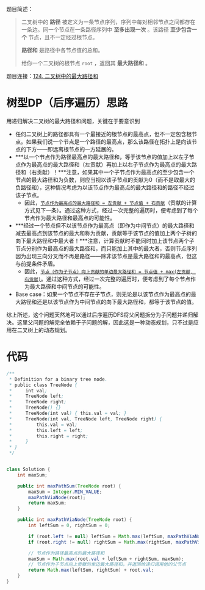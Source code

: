 题目简述：

> 二叉树中的 **路径** 被定义为一条节点序列，序列中每对相邻节点之间都存在一条边。同一个节点在一条路径序列中 **至多出现一次** 。该路径 **至少包含一个** 节点，且不一定经过根节点。
>
> **路径和** 是路径中各节点值的总和。
>
> 给你一个二叉树的根节点 `root` ，返回其 **最大路径和** 。

题目连接：[124. 二叉树中的最大路径和](https://leetcode.cn/problems/binary-tree-maximum-path-sum/)

# 树型DP（后序遍历）思路

用递归解决二叉树的最大路径和问题，关键在于要意识到

- 任何二叉树上的路径都具有一个最接近的根节点的最高点，但不一定包含根节点。如果我们说一个节点是一个路径的最高点，那么该路径在拓扑上是向该节点的下方——即远离根节点的一方延展的。
- ***以一个节点作为路径最高点的最大路径和，等于该节点的值加上以左子节点作为最高点的最大路径和（左贡献）再加上以右子节点作为最高点的最大路径和（右贡献）！***注意，如果其中一个子节点作为最高点的至少包含一个节点的最大路径和为负数，则应当视以该子节点的贡献为0（而不是取最大的负路径和），这种情况考虑为以该节点作为最高点的最大路径和的路径不经过该子节点。
  - 因此，<u>`节点作为最高点的最大路径和 = 左贡献 + 节点值 + 右贡献`</u>（贡献的计算方式见下一条）。通过这种方式，经过一次完整的遍历时，便考虑到了每个节点作为最大路径和最高点的可能性。
- ***经过一个节点但不以该节点作为最高点（即作为中间节点）的最大路径和减去最高点到该节点的最大和称为贡献，贡献等于该节点的值加上两个子树的向下最大路径和中最大者！***注意，计算贡献时不能同时加上该节点两个子节点分别作为最高点的最大路径和，而只能加上其中的最大者，否则节点序列因为出现三向分叉而不再是路径——除非该节点是最大路径和的最高点，但这与前提条件矛盾。
  - 因此，<u>`节点（作为子节点）向上贡献的单边最大路径和 = 节点值 + max(左贡献, 右贡献)`</u>。通过这种方式，经过一次完整的遍历时，便考虑到了每个节点作为最大路径和中间节点的可能性。
- Base case：如果一个节点不存在子节点，则无论是以该节点作为最高点的最大路径和还是以该节点作为中间节点的向下最大路径和，都等于该节点的值。

综上所述，这个问题天然地可以通过后序遍历DFS将父问题拆分为子问题并递归解决。这里父问题的解完全依赖于子问题的解，因此这是一种动态规划，只不过是应用在二叉树上的动态规划。

# 代码

```java
/**
 * Definition for a binary tree node.
 * public class TreeNode {
 *     int val;
 *     TreeNode left;
 *     TreeNode right;
 *     TreeNode() {}
 *     TreeNode(int val) { this.val = val; }
 *     TreeNode(int val, TreeNode left, TreeNode right) {
 *         this.val = val;
 *         this.left = left;
 *         this.right = right;
 *     }
 * }
 */


class Solution {
    int maxSum;

    public int maxPathSum(TreeNode root) {
        maxSum = Integer.MIN_VALUE;
        maxPathViaNode(root);
        return maxSum;
    }

    public int maxPathViaNode(TreeNode root) {
        int leftSum = 0, rightSum = 0;

        if (root.left != null) leftSum = Math.max(leftSum, maxPathViaNode(root.left));
        if (root.right != null) rightSum = Math.max(rightSum, maxPathViaNode(root.right));

        // 节点作为路径最高点的最大路径和
        maxSum = Math.max(root.val + leftSum + rightSum, maxSum);
        // 节点作为子节点向上贡献的单边最大路径和，并返回给递归调用他的父节点
        return Math.max(leftSum, rightSum) + root.val;
    }
}
```

